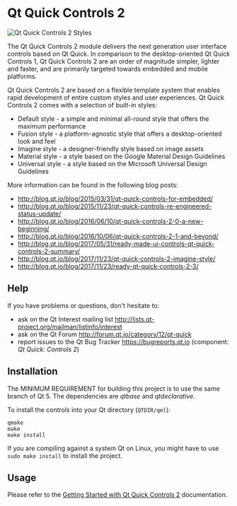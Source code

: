 Qt Quick Controls 2
===================

![Qt Quick Controls 2 Styles](https://doc.qt.io/qt-5/images/qtquickcontrols2-styles.png)

The Qt Quick Controls 2 module delivers the next generation user interface
controls based on Qt Quick. In comparison to the desktop-oriented Qt Quick
Controls 1, Qt Quick Controls 2 are an order of magnitude simpler, lighter and
faster, and are primarily targeted towards embedded and mobile platforms.

Qt Quick Controls 2 are based on a flexible template system that enables rapid
development of entire custom styles and user experiences. Qt Quick Controls 2
comes with a selection of built-in styles:

- Default style - a simple and minimal all-round style that offers the maximum performance
- Fusion style - a platform-agnostic style that offers a desktop-oriented look and feel
- Imagine style - a designer-friendly style based on image assets
- Material style - a style based on the Google Material Design Guidelines
- Universal style - a style based on the Microsoft Universal Design Guidelines

More information can be found in the following blog posts:

- http://blog.qt.io/blog/2015/03/31/qt-quick-controls-for-embedded/
- http://blog.qt.io/blog/2015/11/23/qt-quick-controls-re-engineered-status-update/
- http://blog.qt.io/blog/2016/06/10/qt-quick-controls-2-0-a-new-beginning/
- http://blog.qt.io/blog/2016/10/06/qt-quick-controls-2-1-and-beyond/
- http://blog.qt.io/blog/2017/05/31/ready-made-ui-controls-qt-quick-controls-2-summary/
- http://blog.qt.io/blog/2017/11/23/qt-quick-controls-2-imagine-style/
- http://blog.qt.io/blog/2017/11/23/ready-qt-quick-controls-2-3/

## Help

If you have problems or questions, don't hesitate to:

- ask on the Qt Interest mailing list http://lists.qt-project.org/mailman/listinfo/interest
- ask on the Qt Forum http://forum.qt.io/category/12/qt-quick
- report issues to the Qt Bug Tracker https://bugreports.qt.io (component: *Qt Quick: Controls 2*)

## Installation

The MINIMUM REQUIREMENT for building this project is to use the same branch
of Qt 5. The dependencies are *qtbase* and *qtdeclarative*.

To install the controls into your Qt directory (```QTDIR/qml```):

    qmake
    make
    make install

If you are compiling against a system Qt on Linux, you might have to use
```sudo make install``` to install the project.

## Usage

Please refer to the [Getting Started with Qt Quick Controls 2](https://doc.qt.io/qt-5/qtquickcontrols2-gettingstarted.html) documentation.
